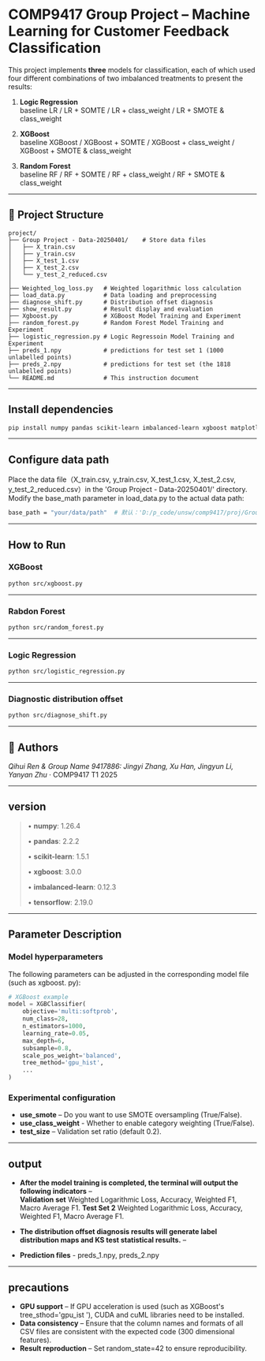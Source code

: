 # COMP9417 Group Project – Machine Learning for Customer Feedback Classification

This project implements **three** models for classification, each of which used four different combinations of two imbalanced treatments to present the results:

1. **Logic Regression**  
    baseline LR / LR + SOMTE / LR + class_weight / LR + SMOTE & class_weight

2. **XGBoost**  
    baseline XGBoost / XGBoost + SOMTE / XGBoost + class_weight / XGBoost + SMOTE & class_weight
3. **Random Forest**  
    baseline RF / RF + SOMTE / RF + class_weight / RF + SMOTE & class_weight
---

## 📁 Project Structure
```text
project/
├── Group Project - Data-20250401/    # Store data files
│   ├── X_train.csv
│   ├── y_train.csv
│   ├── X_test_1.csv
│   ├── X_test_2.csv
│   └── y_test_2_reduced.csv
│
├── Weighted_log_loss.py   # Weighted logarithmic loss calculation
├── load_data.py           # Data loading and preprocessing
├── diagnose_shift.py      # Distribution offset diagnosis
├── show_result.py         # Result display and evaluation
├── Xgboost.py             # XGBoost Model Training and Experiment
├── random_forest.py       # Random Forest Model Training and Experiment
├── logistic_regression.py # Logic Regressoin Model Training and Experiment
├── preds_1.npy            # predictions for test set 1 (1000 unlabelled points)
├── preds_2.npy            # predictions for test set (the 1818 unlabelled points)
└── README.md              # This instruction document
```

---

## Install dependencies
```bash
pip install numpy pandas scikit-learn imbalanced-learn xgboost matplotlib scipy
```

---

## Configure data path
Place the data file（X_train.csv, y_train.csv, X_test_1.csv, X_test_2.csv, y_test_2_reduced.csv）in the 'Group Project - Data-20250401/' directory.
Modify the base_math parameter in load_data.py to the actual data path:
```bash
base_path = "your/data/path"  # 默认：'D:/p_code/unsw/comp9417/proj/Group Project - Data-20250401'
```

---

##  How to Run

### XGBoost
```bash
python src/xgboost.py
```

---


### Rabdon Forest
```bash
python src/random_forest.py
```

---

### Logic Regression
```bash
python src/logistic_regression.py
```

---

### Diagnostic distribution offset
```bash
python src/diagnose_shift.py
```

---

## 👥 Authors

*Qihui Ren & Group Name 9417886: Jingyi Zhang,  Xu Han, Jingyun Li, Yanyan Zhu* · COMP9417 T1 2025

---

## version
> • **numpy**: 1.26.4
> 
> • **pandas**: 2.2.2
> 
> • **scikit-learn**: 1.5.1
> 
> • **xgboost**: 3.0.0
> 
> • **imbalanced-learn**: 0.12.3
> 
> • **tensorflow**: 2.19.0

---

## Parameter Description

### Model hyperparameters
The following parameters can be adjusted in the corresponding model file (such as xgboost. py):
```python
# XGBoost example
model = XGBClassifier(
    objective='multi:softprob',
    num_class=28,
    n_estimators=1000,
    learning_rate=0.05,
    max_depth=6,
    subsample=0.8,
    scale_pos_weight='balanced',  
    tree_method='gpu_hist',       
    ...
)

```

### Experimental configuration
- **use_smote** – Do you want to use SMOTE oversampling (True/False).
- **use_class_weight** - Whether to enable category weighting (True/False).
- **test_size** – Validation set ratio (default 0.2).

---

## output
- **After the model training is completed, the terminal will output the following indicators** –  
**Validation set** Weighted Logarithmic Loss, Accuracy, Weighted F1, Macro Average F1.
**Test Set 2** Weighted Logarithmic Loss, Accuracy, Weighted F1, Macro Average F1.
  
- **The distribution offset diagnosis results will generate label distribution maps and KS test statistical results.** –

- **Prediction files** - preds_1.npy, preds_2.npy
---

## precautions
- **GPU support** – If GPU acceleration is used (such as XGBoost's tree_sthod='gpu_ist '), CUDA and cuML libraries need to be installed.
- **Data consistency** – Ensure that the column names and formats of all CSV files are consistent with the expected code (300 dimensional features).
- **Result reproduction** – Set random_state=42 to ensure reproducibility.
